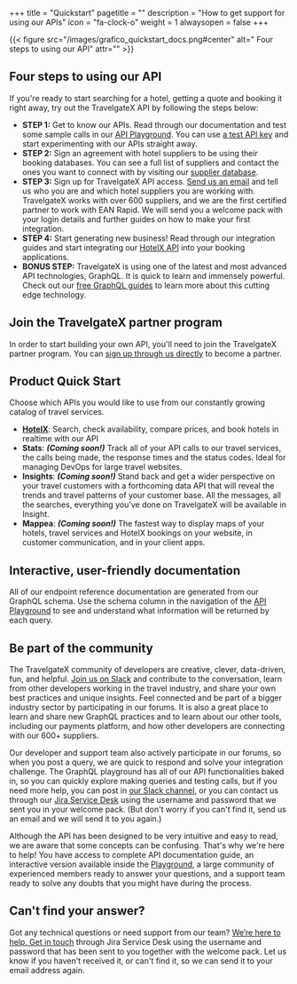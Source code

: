 +++
title = "Quickstart"
pagetitle = ""
description = "How to get support for using our APIs"
icon = "fa-clock-o"
weight = 1
alwaysopen = false
+++

{{< figure src="/images/grafico_quickstart_docs.png#center" alt=" Four steps to using our API" attr="" >}}

## Four steps to using our API

If you're ready to start searching for a hotel, getting a quote and booking it right away, try out the TravelgateX API by following the steps below:

* **STEP 1:** Get to know our APIs. Read through our documentation and test some sample calls in our [API Playground](/getting-started/playground). You can use [a test API key](/travelgatex/overview) and start experimenting with our APIs straight away.
* **STEP 2:** Sign an agreement with hotel suppliers to be using their booking databases. You can see a full list of suppliers and contact the ones you want to connect with by visiting our [supplier database](https://www.travelgatex.com/partners/seller).
* **STEP 3:** Sign up for TravelgateX API access. [Send us an email](https://www.travelgatex.com/contact) and tell us who you are and which hotel suppliers you are working with. TravelgateX works with over 600 suppliers, and we are the first certified partner to work with EAN Rapid. We will send you a welcome pack with your login details and further guides on how to make your first integration.
* **STEP 4:** Start generating new business! Read through our integration guides and start integrating our [HotelX API](/hotelx) into your booking applications.
* **BONUS STEP:** TravelgateX is using one of the latest and most advanced API technologies, GraphQL. It is quick to learn and immensely powerful. Check out our [free GraphQL guides](/learning-graphql/) to learn more about this cutting edge technology.

## Join the TravelgateX partner program

In order to start building your own API, you'll need to join the TravelgateX partner program. You can [sign up through us directly](mailto:sales@travelgatex.com) to become a partner.

## Product Quick Start

Choose which APIs you would like to use from our constantly growing catalog of travel services.

- **[HotelX](/hotelx/)**: Search, check availability, compare prices, and book hotels in realtime with our API
- **Stats**: **_(Coming soon!)_** Track all of your API calls to our travel services, the calls being made, the response times and the status codes. Ideal for managing DevOps for large travel websites.
- **Insights**: **_(Coming soon!)_** Stand back and get a wider perspective on your travel customers with a forthcoming data API that will reveal the trends and travel patterns of your customer base. All the messages, all the searches, everything you’ve done on TravelgateX will be available in Insight.
- **Mappea**: **_(Coming soon!)_** The fastest way to display maps of your hotels, travel services and HotelX bookings on your website, in customer communication, and in your client apps.

## Interactive, user-friendly documentation

All of our endpoint reference documentation are generated from our GraphQL schema. Use the schema column in the navigation of the [API Playground](https://api.travelgatex.com) to see and understand what information will be returned by each query.

## Be part of the community

The TravelgateX community of developers are creative, clever, data-driven, fun, and helpful. [Join us on Slack](https://slack.travelgatex.com/) and contribute to the conversation, learn from other developers working in the travel industry, and share your own best practices and unique insights. Feel connected and be part of a bigger industry sector by participating in our forums. It is also a great place to learn and share new GraphQL practices and to learn about our other tools, including our payments platform, and how other developers are connecting with our 600+ suppliers.

Our developer and support team also actively participate in our forums, so when you post a query, we are quick to respond and solve your integration challenge. The GraphQL playground has all of our API functionalities baked in, so you can quickly explore making queries and testing calls, but if you need more help, you can post in [our Slack channel](https://slack.travelgatex.com/), or you can contact us through our [Jira Service Desk](https://xmltravelgate.atlassian.net/servicedesk/customer/portal/7) using the username and password that we sent you in your welcome pack. (But don't worry if you can't find it, send us an email and we will send it to you again.)

Although the API has been designed to be very intuitive and easy to read, we are aware that some concepts can be confusing. That's why we're here to help! You have access to complete API documentation guide, an interactive version available inside the [Playground](https://api.travelgatex.com), a large community of experienced members ready to answer your questions, and a support team ready to solve any doubts that you might have during the process.

## Can't find your answer?

Got any technical questions or need support from our team? [We’re here to help. Get in touch](https://xmltravelgate.atlassian.net/servicedesk/customer/portal/7) through Jira Service Desk using the username and password that has been sent to you together with the welcome pack. Let us know if you haven't received it, or can't find it, so we can send it to your email address again.
